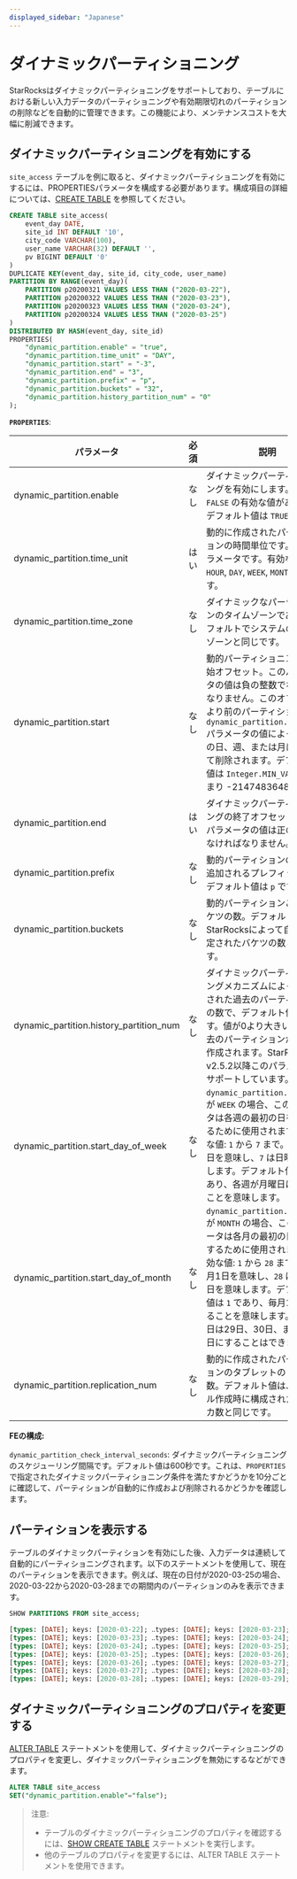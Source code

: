 ```yaml
---
displayed_sidebar: "Japanese"
---
```


# ダイナミックパーティショニング

StarRocksはダイナミックパーティショニングをサポートしており、テーブルにおける新しい入力データのパーティショニングや有効期限切れのパーティションの削除などを自動的に管理できます。この機能により、メンテナンスコストを大幅に削減できます。

## ダイナミックパーティショニングを有効にする

`site_access` テーブルを例に取ると、ダイナミックパーティショニングを有効にするには、PROPERTIESパラメータを構成する必要があります。構成項目の詳細については、[CREATE TABLE](../sql-reference/sql-statements/data-definition/CREATE_TABLE.md) を参照してください。

```SQL
CREATE TABLE site_access(
    event_day DATE,
    site_id INT DEFAULT '10',
    city_code VARCHAR(100),
    user_name VARCHAR(32) DEFAULT '',
    pv BIGINT DEFAULT '0'
)
DUPLICATE KEY(event_day, site_id, city_code, user_name)
PARTITION BY RANGE(event_day)(
    PARTITION p20200321 VALUES LESS THAN ("2020-03-22"),
    PARTITION p20200322 VALUES LESS THAN ("2020-03-23"),
    PARTITION p20200323 VALUES LESS THAN ("2020-03-24"),
    PARTITION p20200324 VALUES LESS THAN ("2020-03-25")
)
DISTRIBUTED BY HASH(event_day, site_id)
PROPERTIES(
    "dynamic_partition.enable" = "true",
    "dynamic_partition.time_unit" = "DAY",
    "dynamic_partition.start" = "-3",
    "dynamic_partition.end" = "3",
    "dynamic_partition.prefix" = "p",
    "dynamic_partition.buckets" = "32",
    "dynamic_partition.history_partition_num" = "0"
);
```

**`PROPERTIES`**:

| パラメータ                               | 必須     | 説明                                                                                                                                                                                                                                                                                                                        |
|-----------------------------------------| -------- |-----------------------------------------------------------------------------------------------------------------------------------------------------------------------------------------------------------------------------------------------------------|
| dynamic_partition.enable                | なし     | ダイナミックパーティショニングを有効にします。`TRUE` と `FALSE` の有効な値があります。デフォルト値は `TRUE` です。                                                                                                                                       |
| dynamic_partition.time_unit             | はい     | 動的に作成されたパーティションの時間単位です。必須パラメータです。有効な値は `HOUR`, `DAY`, `WEEK`, `MONTH`, `YEAR` です。                                                                                                                               |
| dynamic_partition.time_zone             | なし     | ダイナミックなパーティションのタイムゾーンであり、デフォルトでシステムのタイムゾーンと同じです。                                                                                                                                                  |
| dynamic_partition.start                 | なし     | 動的パーティショニングの開始オフセット。このパラメータの値は負の整数でなければなりません。このオフセットより前のパーティションは、`dynamic_partition.time_unit` パラメータの値によって現在の日、週、または月に基づいて削除されます。デフォルト値は `Integer.MIN_VALUE`、つまり -2147483648 です。                                                                                                                                               |
| dynamic_partition.end                   | はい     | ダイナミックパーティショニングの終了オフセット。このパラメータの値は正の整数でなければなりません。                                                                                                                                                    |
| dynamic_partition.prefix                | なし     | 動的パーティションの名前に追加されるプレフィックス。デフォルト値は `p` です。                                                                                                                                                                           |
| dynamic_partition.buckets               | なし     | 動的パーティションごとのバケツの数。デフォルト値は、StarRocksによって自動的に設定されたバケツの数と同じです。                                                                                                                                          |
| dynamic_partition.history_partition_num | なし     | ダイナミックパーティショニングメカニズムによって作成された過去のパーティションの数で、デフォルト値は `0` です。値が0より大きい場合、過去のパーティションが事前に作成されます。StarRocksはv2.5.2以降このパラメータをサポートしています。                                                                                                                                      |
| dynamic_partition.start_day_of_week     | なし     | `dynamic_partition.time_unit` が `WEEK` の場合、このパラメータは各週の最初の日を指定するために使用されます。有効な値: `1` から `7` まで。`1` は月曜日を意味し、`7` は日曜日を意味します。デフォルト値は `1` であり、各週が月曜日に始まることを意味します。                                                                                                                                          |
| dynamic_partition.start_day_of_month    | なし     | `dynamic_partition.time_unit` が `MONTH` の場合、このパラメータは各月の最初の日を指定するために使用されます。有効な値: `1` から `28` まで。`1` は毎月1日を意味し、`28` は毎月28日を意味します。デフォルト値は `1` であり、毎月1日に始まることを意味します。最初の日は29日、30日、または31日にすることはできません。                                                                                                                      |
| dynamic_partition.replication_num       | なし     | 動的に作成されたパーティションのタブレットのレプリカ数。デフォルト値は、テーブル作成時に構成されたレプリカ数と同じです。                                                                                                                       |

**FEの構成:**

`dynamic_partition_check_interval_seconds`: ダイナミックパーティショニングのスケジューリング間隔です。デフォルト値は600秒です。これは、`PROPERTIES` で指定されたダイナミックパーティショニング条件を満たすかどうかを10分ごとに確認して、パーティションが自動的に作成および削除されるかどうかを確認します。

## パーティションを表示する

テーブルのダイナミックパーティションを有効にした後、入力データは連続して自動的にパーティショニングされます。以下のステートメントを使用して、現在のパーティションを表示できます。例えば、現在の日付が2020-03-25の場合、2020-03-22から2020-03-28までの期間内のパーティションのみを表示できます。

```SQL
SHOW PARTITIONS FROM site_access;

[types: [DATE]; keys: [2020-03-22]; ‥types: [DATE]; keys: [2020-03-23]; )
[types: [DATE]; keys: [2020-03-23]; ‥types: [DATE]; keys: [2020-03-24]; )
[types: [DATE]; keys: [2020-03-24]; ‥types: [DATE]; keys: [2020-03-25]; )
[types: [DATE]; keys: [2020-03-25]; ‥types: [DATE]; keys: [2020-03-26]; )
[types: [DATE]; keys: [2020-03-26]; ‥types: [DATE]; keys: [2020-03-27]; )
[types: [DATE]; keys: [2020-03-27]; ‥types: [DATE]; keys: [2020-03-28]; )
[types: [DATE]; keys: [2020-03-28]; ‥types: [DATE]; keys: [2020-03-29]; )
```

## ダイナミックパーティショニングのプロパティを変更する

[ALTER TABLE](../sql-reference/sql-statements/data-definition/ALTER_TABLE.md) ステートメントを使用して、ダイナミックパーティショニングのプロパティを変更し、ダイナミックパーティショニングを無効にするなどができます。

```SQL
ALTER TABLE site_access 
SET("dynamic_partition.enable"="false");
```

> 注意:
>
> - テーブルのダイナミックパーティショニングのプロパティを確認するには、[SHOW CREATE TABLE](../sql-reference/sql-statements/data-manipulation/SHOW_CREATE_TABLE.md) ステートメントを実行します。
> - 他のテーブルのプロパティを変更するには、ALTER TABLE ステートメントを使用できます。
